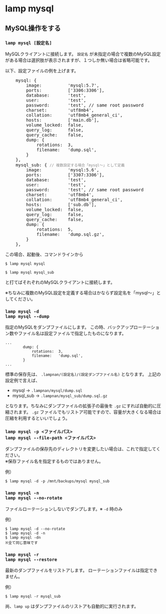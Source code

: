 
# lamp mysql

## MySQL操作をする

### `lamp mysql [設定名]`

MySQLクライアントに接続します。
`設定名` が未指定の場合で複数のMySQL設定がある場合は選択肢が表示されますが、１つしか無い場合は省略可能です。

以下、設定ファイルの例を上げます。

<pre style="font-size:14px">
    mysql: {
        image:          'mysql:5.7',
        ports:          ['3306:3306'],
        database:       'test',
        user:           'test',
        password:       'test', // same root password
        charset:        'utf8mb4',
        collation:      'utf8mb4_general_ci',
        hosts:          ['main.db'],
        volume_locked:  false,
        query_log:      false,
        query_cache:    false,
        dump: {
            rotations:  3,
            filename:   'dump.sql',
        }
    },
    mysql_sub: { <small style="color:#888">// 複数設定する場合「mysql～」として定義</small>
        image:          'mysql:5.6',
        ports:          ['3307:3306'],
        database:       'test',
        user:           'test',
        password:       'test', // same root password
        charset:        'utf8mb4',
        collation:      'utf8mb4_general_ci',
        hosts:          ['sub.db'],
        volume_locked:  false,
        query_log:      false,
        query_cache:    false,
        dump: {
            rotations:  5,
            filename:   'dump.sql.gz',
        }
    },
</pre>

この場合、起動後、コマンドラインから

``` shell
$ lamp mysql mysql
```
``` shell
$ lamp mysql mysql_sub
```

と打てばそれぞれのMySQLクライアントに接続します。

※ちなみに複数のMySQL設定を定義する場合はかならず設定名を「mysql～」としてください。


### `lamp mysql -d`<br>`lamp mysql --dump`

指定のMySQLをダンプファイルにします。
この時、バックアップローテーション数やファイル名は設定ファイルで指定したものになります。
```
...
        dump: {
            rotations:  3,
            filename:   'dump.sql',
        }
...
```

標準の保存先は、 `.lampnan/(設定名)/(設定ダンプファイル名)` となります。
上記の設定例で言えば、

- mysql -> `.lampnan/mysql/dump.sql`
- mysql_sub -> `.lampnan/mysql_sub/dump.sql.gz`

となります。ちなみにダンプファイルの拡張子の最後を `.gz` にすれば自動的に圧縮されます。
`.gz` ファイルでもリストア可能ですので、容量が大きくなる場合は圧縮を利用するといいでしょう。

### `lamp mysql -p <ファイルパス>`<br>`lamp mysql --file-path <ファイルパス>`

ダンプファイルの保存先のディレクトリを変更したい場合は、これで指定してください。  
※保存ファイル名を指定するものではありません。

例）
``` shell
$ lamp mysql -d -p /mnt/backups/mysql mysql_sub
```


### `lamp mysql -n`<br>`lamp mysql --no-rotate`

ファイルローテーションしないでダンプします。※ `-d` 時のみ

例）
``` shell
$ lamp mysql -d --no-rotate
$ lamp mysql -d -n
$ lamp mysql -dn
※全て同じ意味です
```


### `lamp mysql -r`<br>`lamp mysql --restore`
最新のダンプファイルをリストアします。
ローテーションファイルは指定できません。

例）
``` shell
$ lamp mysql -r mysql_sub
```

尚、`lamp up` はダンプファイルのリストアも自動的に実行されます。
